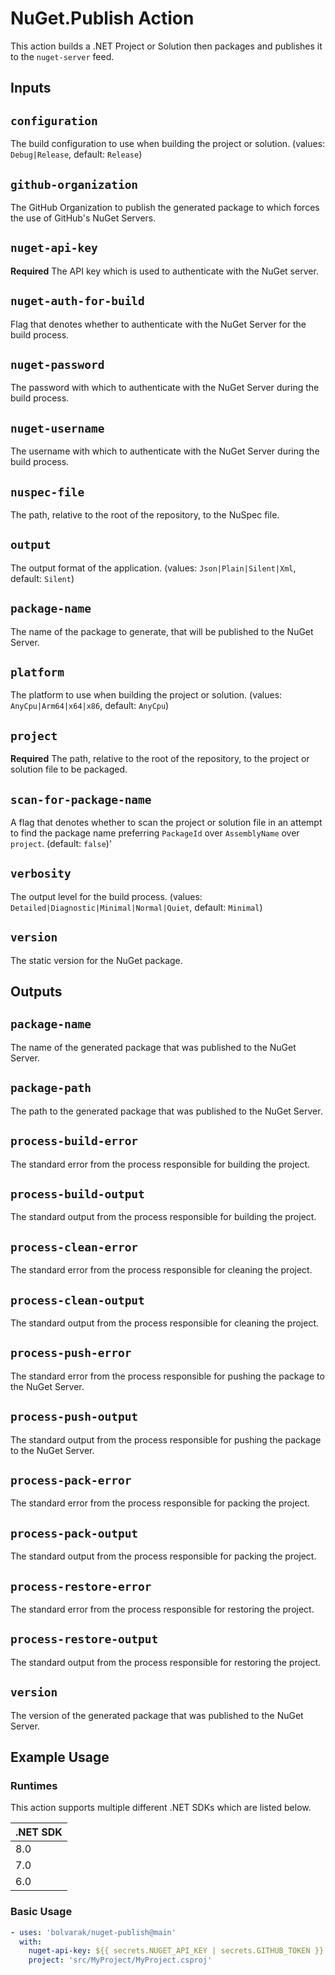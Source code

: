 # NuGet.Publish Action
This action builds a .NET Project or Solution then packages and publishes it to the `nuget-server` feed.

## Inputs

## `configuration`
The build configuration to use when building the project or solution.  (values: `Debug|Release`, default: `Release`)

## `github-organization`
The GitHub Organization to publish the generated package to which forces the use of GitHub's NuGet Servers.

## `nuget-api-key`
**Required** The API key which is used to authenticate with the NuGet server.

## `nuget-auth-for-build`
Flag that denotes whether to authenticate with the NuGet Server for the build process.

## `nuget-password`
The password with which to authenticate with the NuGet Server during the build process.

## `nuget-username`
The username with which to authenticate with the NuGet Server during the build process.

## `nuspec-file`
The path, relative to the root of the repository, to the NuSpec file.

## `output`
The output format of the application.  (values: `Json|Plain|Silent|Xml`, default: `Silent`)

## `package-name`
The name of the package to generate, that will be published to the NuGet Server.

## `platform`
The platform to use when building the project or solution.  (values: `AnyCpu|Arm64|x64|x86`, default: `AnyCpu`)

## `project`
**Required** The path, relative to the root of the repository, to the project or solution file to be packaged.

## `scan-for-package-name`
A flag that denotes whether to scan the project or solution file in an attempt to find the package name preferring `PackageId` over `AssemblyName` over `project`.  (default: `false`)'

## `verbosity`
The output level for the build process.  (values: `Detailed|Diagnostic|Minimal|Normal|Quiet`, default: `Minimal`)

## `version`
The static version for the NuGet package.

## Outputs

## `package-name`
The name of the generated package that was published to the NuGet Server.

## `package-path`
The path to the generated package that was published to the NuGet Server.

## `process-build-error`
The standard error from the process responsible for building the project.

## `process-build-output`
The standard output from the process responsible for building the project.

## `process-clean-error`
The standard error from the process responsible for cleaning the project.

## `process-clean-output`
The standard output from the process responsible for cleaning the project.

## `process-push-error`
The standard error from the process responsible for pushing the package to the NuGet Server.

## `process-push-output`
The standard output from the process responsible for pushing the package to the NuGet Server.

## `process-pack-error`
The standard error from the process responsible for packing the project.

## `process-pack-output`
The standard output from the process responsible for packing the project.

## `process-restore-error`
The standard error from the process responsible for restoring the project.

## `process-restore-output`
The standard output from the process responsible for restoring the project.

## `version`
The version of the generated package that was published to the NuGet Server.

## Example Usage

### Runtimes
This action supports multiple different .NET SDKs which are listed below.

| .NET SDK |
|----------|
| 8.0      |
| 7.0      |
| 6.0      |

### Basic Usage

```yaml
- uses: 'bolvarak/nuget-publish@main'
  with:
    nuget-api-key: ${{ secrets.NUGET_API_KEY | secrets.GITHUB_TOKEN }}
    project: 'src/MyProject/MyProject.csproj'
```

<!--
# NuGet.Publish Console Application
This project can also be cloned and built locally to provide a console application that can be used to publish a NuGet package to the `nuget-server`.

## Usage
-->
